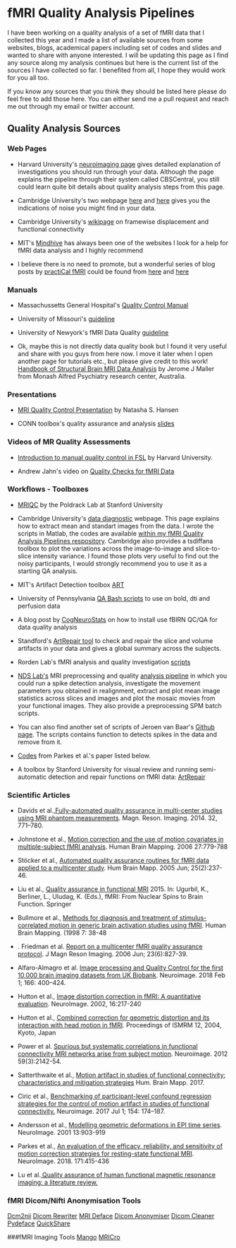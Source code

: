 # fMRI Quality Analysis Pipelines

I have been working on a quality analysis of a set of fMRI data that I collected this year and I made a list of available sources from some websites, blogs, academical papers including set of codes and slides and wanted to share with anyone interested. I will be updating this page as I find any source along my analysis continues but here is the current list of the sources I have collected so far. I benefited from all, I hope they would work for you all too.

If you know any sources that you think they should be listed here please do feel free to add those here. You can either send me a pull request and reach me out through my email or twitter account.



## Quality Analysis Sources

### Web Pages

* Harvard University's [neuroimaging page](http://cbs.fas.harvard.edu/science/core-facilities/neuroimaging/information-investigators/qc) gives detailed explanation of investigations you should run through your data. Although the page explains the pipeline through their system called CBSCentral, you still could learn quite bit details about quality analysis steps from this page.

* Cambridge University's two webpage [here](http://imaging.mrc-cbu.cam.ac.uk/imaging/CommonArtefacts#spinhistory) and [here](http://imaging.mrc-cbu.cam.ac.uk/imaging/DataDiagnostics) gives you the indications of noise you might find in your data. 

* Cambridge University's [wikipage](https://wiki.cam.ac.uk/bmuwiki/FMRI) on framewise displacement and functional connectivity

* MIT's [Mindhive](http://mindhive.mit.edu/node/54) has always been one of the websites I look for a help for fMRI data analysis and I highly recommend 

* I believe there is no need to promote, but a wonderful series of blog posts by [practiCal fMRI](https://twitter.com/practiCalfMRI) could be found from [here](https://practicalfmri.blogspot.com/2011/11/understanding-fmri-artifacts.html) and [here](https://practicalfmri.blogspot.com/2011/11/understanding-fmri-artifacts-good.html) 




### Manuals
* Massachussetts General Hospital's [Quality Control Manual](http://cbs.fas.harvard.edu/usr/mcmains/CBS_MRI_Qualitative_Quality_Control_Manual.pdf)

* University of Missouri's [guideline](http://bic.missouri.edu/doc/instruction_for_data_quality.pdf)

* University of Newyork's fMRI Data Quality [guideline](http://cbi.nyu.edu/Downloads/dataQuality.pdf)

* Ok, maybe this is not directly data quality book but I found it very useful and share with you guys from here now. I move it later when I open another page for tutorials etc., but please give credit to this work! [Handbook of Structural Brain MRI Data Analysis](http://jeromemallershandbookofstructuralbrainmrianalysis.yolasite.com/) by Jerome J Maller from  Monash Alfred Psychiatry research center, Australia. 



### Presentations
* [MRI Quality Control Presentation](http://cbs.fas.harvard.edu/usr/mcmains/CBS_MRI_Quality_Control_Workshop.pdf) by Natasha S. Hansen

* CONN toolbox's quality assurance and analysis [slides](https://web.conn-toolbox.org/tutorials#h.p_Pk74qAeMP6Ml)


### Videos of MR Quality Assessments

* [Introduction to manual quality control in FSL](https://vimeo.com/61213860) by Harvard University.

* Andrew Jahn's video on [Quality Checks for fMRI Data](https://www.youtube.com/watch?v=fvv2dr3pT7I) 



### Workflows - Toolboxes

* [MRIQC](https://mriqc.readthedocs.io/en/stable/) by the Poldrack Lab at Stanford University

* Cambridge University's [data diagnostic](http://imaging.mrc-cbu.cam.ac.uk/imaging/DataDiagnostics) webpage. This page explains how to extract mean and standart images from the data. I wrote the scripts in Matlab, the codes are available [within my fMRI Quality Analysis Pipelines respository](https://github.com/complexbrains/fMRI_Quality_Analysis_Pipelines). Cambridge also provides a tsdiffana toolbox to plot the variations across the image-to-image and slice-to-slice intensity variance. I found those plots very useful to find out the noisy participants, I would strongly recommend you to use it as a starting QA analysis. 

* MIT's Artifact Detection toolbox [ART](https://www.nitrc.org/projects/artifact_detect/)

* University of Pennsylvania [QA Bash scripts](https://www.med.upenn.edu/cmroi/qascripts.html_) to use on bold, dti and perfusion data 

* A blog post by [CogNeuroStats](http://blog.cogneurostats.com/2013/05/23/quality-checking-fmri/) on how to install use fBIRN QC/QA for data quality analysis 

* Standford's [ArtRepair tool](https://cibsr.stanford.edu/tools/human-brain-project/artrepair-software/artrepairinstructions.html) to check and repair the slice and volume artifacts in your data and gives a global summary across the subjects.

* Rorden Lab's fMRI analysis and quality investigation [scripts](https://github.com/rordenlab/spmScripts)

* [NDS Lab's](http://www.decisionneurosciencelab.com/) MRI preprocessing and quality [analysis pipeline](http://ndslab.github.io/mri_pipeline/doc/#!pages/howto_getting_started.md) in which you could run a spike detection analysis, investigate the movement parameters you obtained in realignment, extract and plot mean image statistics across slices and images and plot the mosaic movies from your functional images. They also provide a preprocessing SPM batch scripts. 

* You can also find another set of scripts of Jeroen van Baar's [Github page](https://github.com/jeroenvanbaar/mri_pipeline/tree/master/analysis_mri/2_data_quality_check). The scripts contains function to detects spikes in the data and remove from it.

* [Codes](https://github.com/lindenmp/rs-fMRI/tree/master/qc) from Parkes et al.'s paper listed below.

* A toolbox by Stanford University for visual review and running semi-automatic detection and repair functions on fMRI data: [ArtRepair](https://cibsr.stanford.edu/tools/human-brain-project/artrepair-software/artrepairinstructions.html)


### Scientific Articles

* Davids et al.,[Fully-automated quality assurance in multi-center studies using MRI phantom measurements](https://www.ncbi.nlm.nih.gov/pubmed/24602825). Magn. Reson. Imaging.  2014. 32, 771–780.
 
* Johnstone et al., [Motion correction and the use of motion covariates in multiple-subject fMRI analysis](https://onlinelibrary.wiley.com/doi/full/10.1002/hbm.20219). Human Brain Mapping. 2006 27:779-788

* Stöcker et al., [Automated quality assurance routines for fMRI data applied to a multicenter study](https://onlinelibrary.wiley.com/doi/full/10.1002/hbm.20096). Hum Brain Mapp. 2005 Jun; 25(2):237-46.

* Liu et al., [Quality assurance in functional MRI](https://link.springer.com/chapter/10.1007/978-1-4899-7591-1_10) 2015. In:
Ugurbil, K., Berliner, L., Uludag, K. (Eds.), fMRI: From Nuclear Spins to Brain Function.
Springer

* Bullmore et al., [Methods for diagnosis and treatment of stimulus-correlated motion in generic brain activation studies using fMRI](https://www.ncbi.nlm.nih.gov/pubmed/9882089). Human Brain Mapping. (1998 7: 38-48

* . Friedman et al. [Report on a multicenter fMRI quality assurance protocol](https://onlinelibrary.wiley.com/doi/full/10.1002/jmri.20583). J Magn Reson Imaging. 2006 Jun; 23(6):827-39. 

* Alfaro-Almagro et al. [Image processing and Quality Control for the first 10,000 brain imaging datasets from UK Biobank](https://www.ncbi.nlm.nih.gov/pmc/articles/PMC5770339/). Neuroimage. 2018 Feb 1; 166: 400–424.

* Hutton et al., [Image distortion correction in fMRI: A quantitative evaluation](https://pdfs.semanticscholar.org/2e7e/4aa5c4e9d52d1b0f8c5d981de1ecda160611.pdf). NeuroImage. 2002, 16:217-240

* Hutton et al., [Combined correction for geometric distortion and its interaction with head motion in fMRI](https://www.researchgate.net/publication/285129384_Combined_correction_for_geometric_distortion_and_its_interaction_with_head_motion_in_fMRI). Proceedings of ISMRM 12, 2004, Kyoto, Japan

* Power et al. [Spurious but systematic correlations in functional connectivity MRI networks arise from subject motion](https://www.ncbi.nlm.nih.gov/pubmed/22019881). Neuroimage. 2012 59(3):2142-54.

* Satterthwaite et al., [Motion artifact in studies of functional connectivity: characteristics and mitigation strategies](https://onlinelibrary.wiley.com/doi/full/10.1002/hbm.23665) Hum. Brain Mapp. 2017.

* Ciric et al., [Benchmarking of participant-level confound regression strategies for the control of motion artifact in studies of functional connectivity.](https://www.ncbi.nlm.nih.gov/pmc/articles/pmid/28302591/) Neuroimage. 2017 Jul 1; 154: 174–187.

* Andersson et al., [Modelling geometric deformations in EPI time series](http://citeseerx.ist.psu.edu/viewdoc/download?doi=10.1.1.159.3027&rep=rep1&type=pdf). NeuroImage. 2001 13:903-919

* Parkes et al., [An evaluation of the efficacy, reliability, and sensitivity of motion correction strategies for resting-state functional MRI](https://www.sciencedirect.com/science/article/pii/S1053811917310972). NeuroImage. 2018. 171:415-436
* Lu et al.,[Quality assurance of human functional magnetic resonance imaging: a literature review.](https://www.ncbi.nlm.nih.gov/pubmed/31367569)



### fMRI Dicom/Nifti Anonymisation Tools

[Dcm2nii](https://people.cas.sc.edu/rorden/mricron/dcm2nii.html)
[Dicom Rewriter](https://imagej.nih.gov/ij/plugins/dicom-rewriter.html)
[MRI Deface](https://surfer.nmr.mgh.harvard.edu/fswiki/mri_deface)
[Dicom Anonymiser](https://sourceforge.net/projects/dicomanonymizer/)
[Dicom Cleaner](http://www.dclunie.com/pixelmed/software/webstart/DicomCleanerUsage.html)
[Pydeface](https://github.com/poldracklab/pydeface)
[QuickShare](https://github.com/nipy/quickshear)


###fMRI Imaging Tools
[Mango](http://ric.uthscsa.edu/mango/versionhistory.html)
[MRICro](https://www.mccauslandcenter.sc.edu/crnl/mricro)





